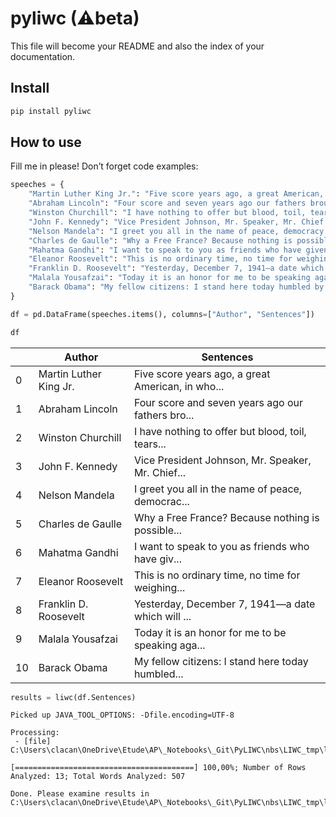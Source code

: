 # pyliwc (⚠beta)


<!-- WARNING: THIS FILE WAS AUTOGENERATED! DO NOT EDIT! -->

This file will become your README and also the index of your
documentation.

## Install

``` sh
pip install pyliwc
```

## How to use

Fill me in please! Don’t forget code examples:

``` python
speeches = {
    "Martin Luther King Jr.": "Five score years ago, a great American, in whose symbolic shadow we stand today, signed the Emancipation Proclamation. This momentous decree came as a great beacon light of hope to millions of Negro slaves who had been seared in the flames of withering injustice.",
    "Abraham Lincoln": "Four score and seven years ago our fathers brought forth on this continent, a new nation, conceived in Liberty, and dedicated to the proposition that all men are created equal. Now we are engaged in a great civil war, testing whether that nation, or any nation so conceived and so dedicated, can long endure.",
    "Winston Churchill": "I have nothing to offer but blood, toil, tears and sweat. We have before us an ordeal of the most grievous kind.",
    "John F. Kennedy": "Vice President Johnson, Mr. Speaker, Mr. Chief Justice, President Eisenhower, Vice President Nixon, President Truman, Reverend Clergy, fellow citizens, we observe today not a victory of party but a celebration of freedom - symbolizing an end as well as a beginning - signifying renewal as well as change. For I have sworn before you and Almighty God the same solemn oath our forebears prescribed nearly a century and three quarters ago.",
    "Nelson Mandela": "I greet you all in the name of peace, democracy and freedom for all. I stand here before you not as a prophet but as a humble servant of you, the people.",
    "Charles de Gaulle": "Why a Free France? Because nothing is possible without it, nothing about France, nothing against France, nothing without France. The flame of French resistance must not and shall not die.",
    "Mahatma Gandhi": "I want to speak to you as friends who have given me your ears, even though I am a stranger to you. I do not want your applause; I do not want your approval.",
    "Eleanor Roosevelt": "This is no ordinary time, no time for weighing anything except what we can best do for the country as a whole. This is the time when we must know clearly what we are for, as well as what we are against, and what we are willing to die for, as well as what we are willing to live for.",
    "Franklin D. Roosevelt": "Yesterday, December 7, 1941—a date which will live in infamy—the United States of America was suddenly and deliberately attacked by naval and air forces of the Empire of Japan. The United States was at peace with that nation and, at the solicitation of Japan, was still in conversation with its government and its emperor looking toward the maintenance of peace in the Pacific.",
    "Malala Yousafzai": "Today it is an honor for me to be speaking again after a long time. Being here with such honorable people is a great moment in my life and it is an honor for me that today I am wearing a shawl of Benazir Bhutto shaheed.",
    "Barack Obama": "My fellow citizens: I stand here today humbled by the task before us, grateful for the trust you have bestowed, mindful of the sacrifices borne by our ancestors. I thank President Bush for his service to our nation, as well as the generosity and cooperation he has shown throughout this transition.",
}

df = pd.DataFrame(speeches.items(), columns=["Author", "Sentences"])
```

``` python
df
```

<div>
<style scoped>
    .dataframe tbody tr th:only-of-type {
        vertical-align: middle;
    }
&#10;    .dataframe tbody tr th {
        vertical-align: top;
    }
&#10;    .dataframe thead th {
        text-align: right;
    }
</style>

|     | Author                 | Sentences                                         |
|-----|------------------------|---------------------------------------------------|
| 0   | Martin Luther King Jr. | Five score years ago, a great American, in who... |
| 1   | Abraham Lincoln        | Four score and seven years ago our fathers bro... |
| 2   | Winston Churchill      | I have nothing to offer but blood, toil, tears... |
| 3   | John F. Kennedy        | Vice President Johnson, Mr. Speaker, Mr. Chief... |
| 4   | Nelson Mandela         | I greet you all in the name of peace, democrac... |
| 5   | Charles de Gaulle      | Why a Free France? Because nothing is possible... |
| 6   | Mahatma Gandhi         | I want to speak to you as friends who have giv... |
| 7   | Eleanor Roosevelt      | This is no ordinary time, no time for weighing... |
| 8   | Franklin D. Roosevelt  | Yesterday, December 7, 1941—a date which will ... |
| 9   | Malala Yousafzai       | Today it is an honor for me to be speaking aga... |
| 10  | Barack Obama           | My fellow citizens: I stand here today humbled... |

</div>

``` python
results = liwc(df.Sentences)
```

    Picked up JAVA_TOOL_OPTIONS: -Dfile.encoding=UTF-8

    Processing:
     - [file] C:\Users\clacan\OneDrive\Etude\AP\_Notebooks\_Git\PyLIWC\nbs\LIWC_tmp\liwc_input.csv

    [========================================] 100,00%; Number of Rows Analyzed: 13; Total Words Analyzed: 507

    Done. Please examine results in C:\Users\clacan\OneDrive\Etude\AP\_Notebooks\_Git\PyLIWC\nbs\LIWC_tmp\liwc_output.csv
